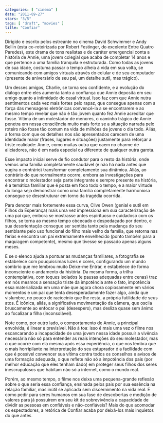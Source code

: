 ```yaml
---
categories: [ "cinema" ]
date: "2011-09-27"
stars: "3/5"
tags: [ "draft", "movies" ]
title: "Confiar"
---
```

Dirigido e escrito pelos estreante no cinema David Schwimmer e Andy
Bellin (esta co-roteirizada por Robert Festinger, do excelente Entre
Quatro Paredes), este drama de tons realistas e de caráter emergencial
conta a história de Annie, uma jovem colegial que acaba de completar 14
anos e que pertence a uma família tranquila e estruturada. Como todas as
jovens de sua idade, costuma passar o tempo alheia à vida em sua volta,
se comunicando com amigos virtuais através do celular e de seu computador
(presente de aniversário de seu pai, um detalhe sutil, mas trágico).

Um desses amigos, Charlie, se torna seu confidente, e a evolução do
diálogo entre eles aumenta tanto a confiança que Annie deposita em seu
amigo quanto a intimidade do casal virtual. Isso faz com que Annie nutra
sentimentos cada vez mais fortes pelo rapaz, que consegue apenas com
a força das mensagens eletrônicas convencê-la a se encontrarem e ao
mesmo tempo revelar que não é tão jovem quanto fez Annie acreditar que
fosse. Vítima de um molestador de menores, o caminho trágico de Annie
penetra em nossa consciência muito mais forte se a situação narrada
pelo roteiro não fosse tão comum na vida de milhões de jovens o dia
todo. Aliás, a forma com que os detalhes nos são apresentados carecem
de uma identidade maior (frases, lugares e situações) justamente para
reforçar a triste realidade: Annie, como muitas outra que caem no charme
de aliciadores, não é em nada especial ou diferente de qualquer outra
garota.

Esse impacto inicial serve de fio condutor para o resto da história,
onde vemos uma família completamente saudável (e não há nada antes que
sugira o contrário) transformar completamente sua dinâmica. Aliás,
ao contrário do que normalmente ocorre, embora as investigações
para encontrar o molestador seja parte integrante e sempre presente na
história, é a temática familiar que é posta em foco todo o tempo, e
a maior virtude do longa seja demonstrar como uma família completamente
harmoniosa consegue se desestruturar em torno da tragédia ocorrida.

Para denotar mais fortemente essa curva, Clive Owen (genial e sutil em
Filhos da Esperança) mais uma vez impressiona em sua caracterização
de uma pai que, embora se mostrasse antes espirituoso e cuidadoso com os
filhos, se torna ao mesmo tempo obcecado e despedaçado por dentro, e sua
desorientação consegue ser sentida tanto pela mudança do seu semblante
pelo uso funcional do filho mais velho da família, que retorna nas
férias e encontra um pai extremamente envelhecido (ponto também para a
maquiagem competente), mesmo que tivesse se passado apenas alguns meses.

E se o elenco ajuda a pontuar as mudanças familiares, a fotografia se
estabelece com pouquíssimas luzes e cores, configurando um mundo sombrio
que me lembrou muito Deixe-me Entrar, e estabelece de forma inconsciente o
andamento da história. Da mesma forma, a trilha contemplativa, com toques
isolados (e pausas adequadas entre cenas) traz em nós mesmos a sensação
triste da impotência ante o fato, impotência essa materializada em uma
mãe que agora chora copiosamente em vários momentos e um pai que tenta
desesperadamente fazer algo, ainda que vislumbre, no pouco de raciocínio
que lhe resta, a própria futilidade de seus atos. É icônica, aliás,
a significativa movimentação da câmera, que oscila bruscamente ao
enfocar o pai (desespero), mas desliza quase sem ânimo ao focalizar a
filha (inconsolável).

Note como, por outro lado, o comportamento de Annie, a principal
envolvida, é linear e previsível. Não à toa: isso é mais uma vez o
filme nos escancarando a incapacidade de uma jovem nessa idade possuir a
vivência necessária não só para entender as reais intenções do seu
molestador, mas o que ocorre com ela mesma após essa experiência, o que
nos lembra que o mais horripilante na interpretação do seu estuprador
é a facilidade com que é possível convencer sua vítima contra todos
os conselhos e avisos de uma formação adequada, o que reflete não
só a impotência dos pais (por melhor educação que eles tenham dado)
em proteger seus filhos dos seres inescrupulosos que habitam não só
a internet, como o mundo real.

Porém, ao mesmo tempo, o filme nos deixa uma pequena-grande reflexão
sobre o que seria essa confiança, ensinada pelos pais por sua essência
na relação familiar, mas inútil se aplicada sem discernimento na
vida real. E como pedir para seres humanos em sua fase de descobertas e
medição de valores para já possuírem em seu kit de sobrevivência a
capacidade de dividir as pessoas em confiáveis e não-confiáveis? Mais
do que acomodar os espectadores, a retórica de Confiar acaba por
deixá-los mais inquietos do que antes.

